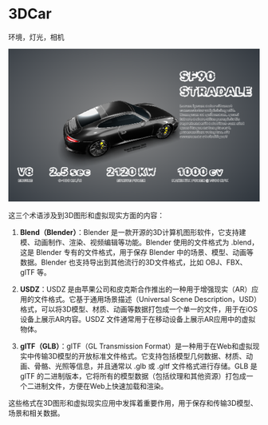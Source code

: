 # 3DCar
环境，灯光，相机

![SF90](./car.png "SF90")

这三个术语涉及到3D图形和虚拟现实方面的内容：

1. **Blend（Blender）**：Blender 是一款开源的3D计算机图形软件，它支持建模、动画制作、渲染、视频编辑等功能。Blender 使用的文件格式为 .blend，这是 Blender 专有的文件格式，用于保存 Blender 中的场景、模型、动画等数据。Blender 也支持导出到其他流行的3D文件格式，比如 OBJ、FBX、glTF 等。

2. **USDZ**：USDZ 是由苹果公司和皮克斯合作推出的一种用于增强现实（AR）应用的文件格式。它基于通用场景描述（Universal Scene Description，USD）格式，可以将3D模型、材质、动画等数据打包成一个单一的文件，用于在iOS设备上展示AR内容。USDZ 文件通常用于在移动设备上展示AR应用中的虚拟物体。

3. **glTF（GLB）**：glTF（GL Transmission Format）是一种用于在Web和虚拟现实中传输3D模型的开放标准文件格式。它支持包括模型几何数据、材质、动画、骨骼、光照等信息，并且通常以 .glb 或 .gltf 文件格式进行存储。GLB 是 glTF 的二进制版本，它将所有的模型数据（包括纹理和其他资源）打包成一个二进制文件，方便在Web上快速加载和渲染。

这些格式在3D图形和虚拟现实应用中发挥着重要作用，用于保存和传输3D模型、场景和相关数据。